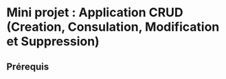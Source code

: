 # Mini projet : Application CRUD (Creation, Consulation, Modification et Suppression) 

## Prérequis 
